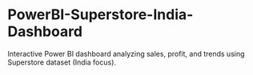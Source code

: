 # PowerBI-Superstore-India-Dashboard
Interactive Power BI dashboard analyzing sales, profit, and trends using Superstore dataset (India focus).
